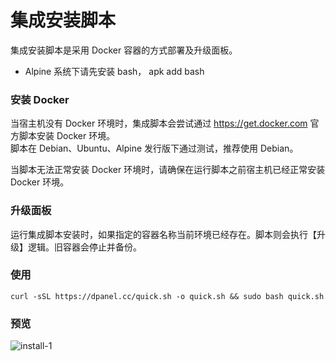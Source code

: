 # 集成安装脚本

集成安装脚本是采用 Docker 容器的方式部署及升级面板。

- Alpine 系统下请先安装 bash， apk add bash

### 安装 Docker

当宿主机没有 Docker 环境时，集成脚本会尝试通过 https://get.docker.com 官方脚本安装 Docker 环境。\
脚本在 Debian、Ubuntu、Alpine 发行版下通过测试，推荐使用 Debian。

当脚本无法正常安装 Docker 环境时，请确保在运行脚本之前宿主机已经正常安装 Docker 环境。

### 升级面板

运行集成脚本安装时，如果指定的容器名称当前环境已经存在。脚本则会执行【升级】逻辑。旧容器会停止并备份。


### 使用

```
curl -sSL https://dpanel.cc/quick.sh -o quick.sh && sudo bash quick.sh
```

### 预览

![install-1](https://cdn.w7.cc/dpanel/install-1.png?t=1)